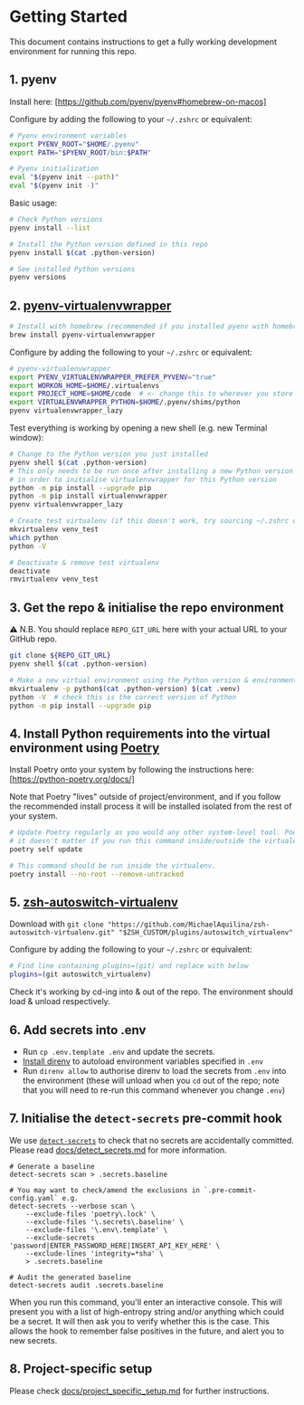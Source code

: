 # Getting Started

This document contains instructions to get a fully working development environment for running this repo.


## 1. pyenv

Install here: [https://github.com/pyenv/pyenv#homebrew-on-macos]

Configure by adding the following to your `~/.zshrc` or equivalent:

```sh
# Pyenv environment variables
export PYENV_ROOT="$HOME/.pyenv"
export PATH="$PYENV_ROOT/bin:$PATH"

# Pyenv initialization
eval "$(pyenv init --path)"
eval "$(pyenv init -)"
```

Basic usage:

```sh
# Check Python versions
pyenv install --list

# Install the Python version defined in this repo
pyenv install $(cat .python-version)

# See installed Python versions
pyenv versions
```


## 2. [pyenv-virtualenvwrapper](https://github.com/pyenv/pyenv-virtualenvwrapper)

```sh
# Install with homebrew (recommended if you installed pyenv with homebrew)
brew install pyenv-virtualenvwrapper
```

Configure by adding the following to your `~/.zshrc` or equivalent:

```sh
# pyenv-virtualenvwrapper
export PYENV_VIRTUALENVWRAPPER_PREFER_PYVENV="true"
export WORKON_HOME=$HOME/.virtualenvs
export PROJECT_HOME=$HOME/code  # <- change this to wherever you store your repos
export VIRTUALENVWRAPPER_PYTHON=$HOME/.pyenv/shims/python
pyenv virtualenvwrapper_lazy
```

Test everything is working by opening a new shell (e.g. new Terminal window):

```sh
# Change to the Python version you just installed
pyenv shell $(cat .python-version)
# This only needs to be run once after installing a new Python version through pyenv
# in order to initialise virtualenvwrapper for this Python version
python -m pip install --upgrade pip
python -m pip install virtualenvwrapper
pyenv virtualenvwrapper_lazy

# Create test virtualenv (if this doesn't work, try sourcing ~/.zshrc or opening new shell)
mkvirtualenv venv_test
which python
python -V

# Deactivate & remove test virtualenv
deactivate
rmvirtualenv venv_test
```


## 3. Get the repo & initialise the repo environment

⚠️ N.B. You should replace `REPO_GIT_URL` here with your actual URL to your GitHub repo.

```sh
git clone ${REPO_GIT_URL}
pyenv shell $(cat .python-version)

# Make a new virtual environment using the Python version & environment name specified in the repo
mkvirtualenv -p python$(cat .python-version) $(cat .venv)
python -V  # check this is the correct version of Python
python -m pip install --upgrade pip
```


## 4. Install Python requirements into the virtual environment using [Poetry](https://python-poetry.org/docs/)

Install Poetry onto your system by following the instructions here: [https://python-poetry.org/docs/]

Note that Poetry "lives" outside of project/environment, and if you follow the recommended install
process it will be installed isolated from the rest of your system.

```sh
# Update Poetry regularly as you would any other system-level tool. Poetry is environment agnostic,
# it doesn't matter if you run this command inside/outside the virtualenv.
poetry self update

# This command should be run inside the virtualenv.
poetry install --no-root --remove-untracked
```


## 5. [zsh-autoswitch-virtualenv](https://github.com/MichaelAquilina/zsh-autoswitch-virtualenv)

Download with `git clone "https://github.com/MichaelAquilina/zsh-autoswitch-virtualenv.git" "$ZSH_CUSTOM/plugins/autoswitch_virtualenv"`

Configure by adding the following to your `~/.zshrc` or equivalent:

```sh
# Find line containing plugins=(git) and replace with below
plugins=(git autoswitch_virtualenv)
```

Check it's working by cd-ing into & out of the repo. The environment should load & unload respectively.


## 6. Add secrets into .env

  - Run `cp .env.template .env` and update the secrets.
  - [Install direnv](https://direnv.net/) to autoload environment variables specified in `.env`
  - Run `direnv allow` to authorise direnv to load the secrets from `.env` into the environment
    (these will unload when you `cd` out of the repo; note that you will need to re-run this
    command whenever you change `.env`)


## 7. Initialise the `detect-secrets` pre-commit hook

We use [`detect-secrets`](https://github.com/Yelp/detect-secrets) to check that no secrets are
accidentally committed. Please read [docs/detect_secrets.md](docs/detect_secrets.md) for more information.


```shell
# Generate a baseline
detect-secrets scan > .secrets.baseline

# You may want to check/amend the exclusions in `.pre-commit-config.yaml` e.g.
detect-secrets --verbose scan \
    --exclude-files 'poetry\.lock' \
    --exclude-files '\.secrets\.baseline' \
    --exclude-files '\.env\.template' \
    --exclude-secrets 'password|ENTER_PASSWORD_HERE|INSERT_API_KEY_HERE' \
    --exclude-lines 'integrity=*sha' \
    > .secrets.baseline

# Audit the generated baseline
detect-secrets audit .secrets.baseline
```

When you run this command, you'll enter an interactive console. This will present you with a list
of high-entropy string and/or anything which could be a secret. It will then ask you to verify
whether this is the case. This allows the hook to remember false positives in the future, and alert
you to new secrets.


## 8. Project-specific setup

Please check [docs/project_specific_setup.md](docs/project_specific_setup.md) for further instructions.
